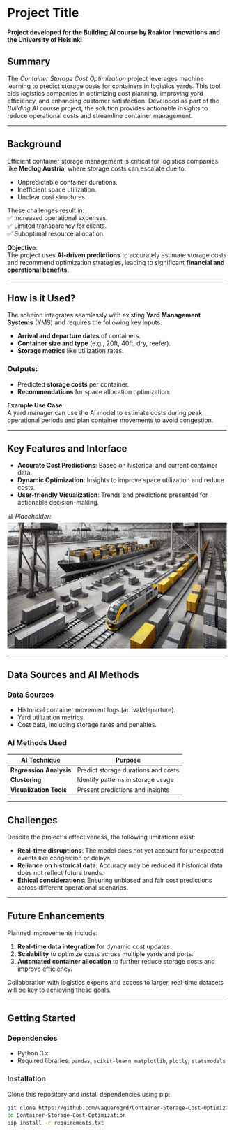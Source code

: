 <!-- This is the markdown template for the final project of the Building AI course, 
created by Reaktor Innovations and University of Helsinki. 
Copy the template, paste it to your GitHub README and edit! -->

# Project Title
**Project developed for the Building AI course by Reaktor Innovations and the University of Helsinki**

## Summary

The *Container Storage Cost Optimization* project leverages machine learning to predict storage costs for containers in logistics yards. This tool aids logistics companies in optimizing cost planning, improving yard efficiency, and enhancing customer satisfaction. Developed as part of the *Building AI* course project, the solution provides actionable insights to reduce operational costs and streamline container management.

---

## **Background**

Efficient container storage management is critical for logistics companies like **Medlog Austria**, where storage costs can escalate due to:  
- Unpredictable container durations.  
- Inefficient space utilization.  
- Unclear cost structures.  

These challenges result in:  
✅ Increased operational expenses.  
✅ Limited transparency for clients.  
✅ Suboptimal resource allocation.  

**Objective**:  
The project uses **AI-driven predictions** to accurately estimate storage costs and recommend optimization strategies, leading to significant **financial and operational benefits**.

---

## **How is it Used?**

The solution integrates seamlessly with existing **Yard Management Systems** (YMS) and requires the following key inputs:  
- **Arrival and departure dates** of containers.  
- **Container size and type** (e.g., 20ft, 40ft, dry, reefer).  
- **Storage metrics** like utilization rates.  

### **Outputs**:  
- Predicted **storage costs** per container.  
- **Recommendations** for space allocation optimization.

**Example Use Case**:  
A yard manager can use the AI model to estimate costs during peak operational periods and plan container movements to avoid congestion.

---

## **Key Features and Interface**

- **Accurate Cost Predictions**: Based on historical and current container data.  
- **Dynamic Optimization**: Insights to improve space utilization and reduce costs.  
- **User-friendly Visualization**: Trends and predictions presented for actionable decision-making.  

📊 *Placeholder:*  
![Visualization Placeholder](4_images/port5_good.webp)

---

## **Data Sources and AI Methods**

### **Data Sources**  
- Historical container movement logs (arrival/departure).  
- Yard utilization metrics.  
- Cost data, including storage rates and penalties.

### **AI Methods Used**  

| **AI Technique**       | **Purpose**                         |  
|-------------------------|-------------------------------------|  
| **Regression Analysis** | Predict storage durations and costs |  
| **Clustering**          | Identify patterns in storage usage |  
| **Visualization Tools** | Present predictions and insights    |

---

## **Challenges**

Despite the project's effectiveness, the following limitations exist:  
- **Real-time disruptions**: The model does not yet account for unexpected events like congestion or delays.  
- **Reliance on historical data**: Accuracy may be reduced if historical data does not reflect future trends.  
- **Ethical considerations**: Ensuring unbiased and fair cost predictions across different operational scenarios.

---

## **Future Enhancements**

Planned improvements include:  
1. **Real-time data integration** for dynamic cost updates.  
2. **Scalability** to optimize costs across multiple yards and ports.  
3. **Automated container allocation** to further reduce storage costs and improve efficiency.

Collaboration with logistics experts and access to larger, real-time datasets will be key to achieving these goals.

---

## **Getting Started**

### **Dependencies**  
- Python 3.x  
- Required libraries: `pandas`, `scikit-learn`, `matplotlib`, `plotly`, `statsmodels`  

### **Installation**  
Clone this repository and install dependencies using pip:  
```bash
git clone https://github.com/vaquerogrd/Container-Storage-Cost-Optimization.git  
cd Container-Storage-Cost-Optimization  
pip install -r requirements.txt  



